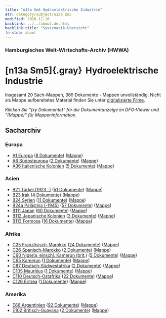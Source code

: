 ```yaml
---
title: "n13a Sm5 Hydroelektrische Industrie"
etr: category/subject/n13a Sm5
modified: 2020-12-18
backlink: ../../about.de.html
backlink-title: "Systematik-Übersicht"
fn-stub: about
---
```


### Hamburgisches Welt-Wirtschafts-Archiv (HWWA)
# [n13a Sm5]{.gray}&#8201; Hydroelektrische Industrie&#160; 




Insgesamt 20 Sach-Mappen, 369 Dokumente - Mappen unvollständig.
Nicht als Mappe aufbereitetes Material finden Sie unter [digitalisierte Filme](/film/h1_sh).

_Klicken Sie "(xy Dokumente)" für die Dokumentanzeige im DFG-Viewer und "(Mappe)" für Mappeninformation._

## Sacharchiv




### Europa

- [A1 Europa](../../../geo/about.de.html#A1) (<a href="https://dfg-viewer.de/show/?tx_dlf[id]=https://pm20.zbw.eu/mets/sh/1408xx/140892/1451xx/145121/public.mets.de.xml" target="_blank">8 Dokumente</a>) ([Mappe](http://purl.org/pressemappe20/folder/sh/140892,145121))
- [A6 Südosteuropa](../../../geo/about.de.html#A6) (<a href="https://dfg-viewer.de/show/?tx_dlf[id]=https://pm20.zbw.eu/mets/sh/1409xx/140900/1451xx/145121/public.mets.de.xml" target="_blank">2 Dokumente</a>) ([Mappe](http://purl.org/pressemappe20/folder/sh/140900,145121))
- [A36 Italienische Kolonien](../../../geo/about.de.html#A36) (<a href="https://dfg-viewer.de/show/?tx_dlf[id]=https://pm20.zbw.eu/mets/sh/1410xx/141012/1451xx/145121/public.mets.de.xml" target="_blank">5 Dokumente</a>) ([Mappe](http://purl.org/pressemappe20/folder/sh/141012,145121))

### Asien

- [B21 Türkei (1923 -)](../../../geo/about.de.html#B21) (<a href="https://dfg-viewer.de/show/?tx_dlf[id]=https://pm20.zbw.eu/mets/sh/1411xx/141111/1451xx/145121/public.mets.de.xml" target="_blank">51 Dokumente</a>) ([Mappe](http://purl.org/pressemappe20/folder/sh/141111,145121))
- [B23 Irak](../../../geo/about.de.html#B23) (<a href="https://dfg-viewer.de/show/?tx_dlf[id]=https://pm20.zbw.eu/mets/sh/1411xx/141113/1451xx/145121/public.mets.de.xml" target="_blank">4 Dokumente</a>) ([Mappe](http://purl.org/pressemappe20/folder/sh/141113,145121))
- [B24 Syrien](../../../geo/about.de.html#B24) (<a href="https://dfg-viewer.de/show/?tx_dlf[id]=https://pm20.zbw.eu/mets/sh/1411xx/141114/1451xx/145121/public.mets.de.xml" target="_blank">11 Dokumente</a>) ([Mappe](http://purl.org/pressemappe20/folder/sh/141114,145121))
- [B24a Palästina (-1945)](../../../geo/about.de.html#B24a) (<a href="https://dfg-viewer.de/show/?tx_dlf[id]=https://pm20.zbw.eu/mets/sh/1411xx/141115/1451xx/145121/public.mets.de.xml" target="_blank">57 Dokumente</a>) ([Mappe](http://purl.org/pressemappe20/folder/sh/141115,145121))
- [B111 Japan](../../../geo/about.de.html#B111) (<a href="https://dfg-viewer.de/show/?tx_dlf[id]=https://pm20.zbw.eu/mets/sh/1412xx/141272/1451xx/145121/public.mets.de.xml" target="_blank">60 Dokumente</a>) ([Mappe](http://purl.org/pressemappe20/folder/sh/141272,145121))
- [B112 Japanische Kolonien](../../../geo/about.de.html#B112) (<a href="https://dfg-viewer.de/show/?tx_dlf[id]=https://pm20.zbw.eu/mets/sh/1412xx/141273/1451xx/145121/public.mets.de.xml" target="_blank">3 Dokumente</a>) ([Mappe](http://purl.org/pressemappe20/folder/sh/141273,145121))
- [B113 Formosa](../../../geo/about.de.html#B113) (<a href="https://dfg-viewer.de/show/?tx_dlf[id]=https://pm20.zbw.eu/mets/sh/1412xx/141274/1451xx/145121/public.mets.de.xml" target="_blank">16 Dokumente</a>) ([Mappe](http://purl.org/pressemappe20/folder/sh/141274,145121))

### Afrika

- [C25 Französisch-Marokko](../../../geo/about.de.html#C25) (<a href="https://dfg-viewer.de/show/?tx_dlf[id]=https://pm20.zbw.eu/mets/sh/1413xx/141358/1451xx/145121/public.mets.de.xml" target="_blank">24 Dokumente</a>) ([Mappe](http://purl.org/pressemappe20/folder/sh/141358,145121))
- [C26 Spanisch-Marokko](../../../geo/about.de.html#C26) (<a href="https://dfg-viewer.de/show/?tx_dlf[id]=https://pm20.zbw.eu/mets/sh/1413xx/141359/1451xx/145121/public.mets.de.xml" target="_blank">2 Dokumente</a>) ([Mappe](http://purl.org/pressemappe20/folder/sh/141359,145121))
- [C60 Nigeria, einschl. Kamerun (brit.)](../../../geo/about.de.html#C60) (<a href="https://dfg-viewer.de/show/?tx_dlf[id]=https://pm20.zbw.eu/mets/sh/1414xx/141409/1451xx/145121/public.mets.de.xml" target="_blank">5 Dokumente</a>) ([Mappe](http://purl.org/pressemappe20/folder/sh/141409,145121))
- [C65 Kamerun](../../../geo/about.de.html#C65) (<a href="https://dfg-viewer.de/show/?tx_dlf[id]=https://pm20.zbw.eu/mets/sh/1414xx/141410/1451xx/145121/public.mets.de.xml" target="_blank">1 Dokumente</a>) ([Mappe](http://purl.org/pressemappe20/folder/sh/141410,145121))
- [C87 Deutsch-Südwestafrika](../../../geo/about.de.html#C87) (<a href="https://dfg-viewer.de/show/?tx_dlf[id]=https://pm20.zbw.eu/mets/sh/1414xx/141450/1451xx/145121/public.mets.de.xml" target="_blank">2 Dokumente</a>) ([Mappe](http://purl.org/pressemappe20/folder/sh/141450,145121))
- [C105 Mauritius](../../../geo/about.de.html#C105) (<a href="https://dfg-viewer.de/show/?tx_dlf[id]=https://pm20.zbw.eu/mets/sh/1414xx/141469/1451xx/145121/public.mets.de.xml" target="_blank">1 Dokumente</a>) ([Mappe](http://purl.org/pressemappe20/folder/sh/141469,145121))
- [C110 Deutsch-Ostafrika](../../../geo/about.de.html#C110) (<a href="https://dfg-viewer.de/show/?tx_dlf[id]=https://pm20.zbw.eu/mets/sh/1414xx/141471/1451xx/145121/public.mets.de.xml" target="_blank">22 Dokumente</a>) ([Mappe](http://purl.org/pressemappe20/folder/sh/141471,145121))
- [C126 Eritrea](../../../geo/about.de.html#C126) (<a href="https://dfg-viewer.de/show/?tx_dlf[id]=https://pm20.zbw.eu/mets/sh/1414xx/141483/1451xx/145121/public.mets.de.xml" target="_blank">1 Dokumente</a>) ([Mappe](http://purl.org/pressemappe20/folder/sh/141483,145121))

### Amerika

- [E86 Argentinien](../../../geo/about.de.html#E86) (<a href="https://dfg-viewer.de/show/?tx_dlf[id]=https://pm20.zbw.eu/mets/sh/1416xx/141692/1451xx/145121/public.mets.de.xml" target="_blank">92 Dokumente</a>) ([Mappe](http://purl.org/pressemappe20/folder/sh/141692,145121))
- [E102 Britisch-Guayana](../../../geo/about.de.html#E102) (<a href="https://dfg-viewer.de/show/?tx_dlf[id]=https://pm20.zbw.eu/mets/sh/1417xx/141700/1451xx/145121/public.mets.de.xml" target="_blank">2 Dokumente</a>) ([Mappe](http://purl.org/pressemappe20/folder/sh/141700,145121))


